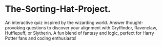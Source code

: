 # The-Sorting-Hat-Project.
An interactive quiz inspired by the wizarding world. Answer thought-provoking questions to discover your alignment with Gryffindor, Ravenclaw, Hufflepuff, or Slytherin. A fun blend of fantasy and logic, perfect for Harry Potter fans and coding enthusiasts!
